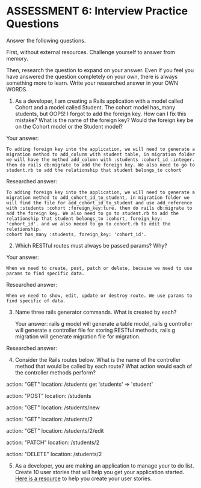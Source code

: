 # ASSESSMENT 6: Interview Practice Questions

Answer the following questions.

First, without external resources. Challenge yourself to answer from memory.

Then, research the question to expand on your answer. Even if you feel you have answered the question completely on your own, there is always something more to learn. Write your researched answer in your OWN WORDS.

1. As a developer, I am creating a Rails application with a model called Cohort and a model called Student. The cohort model has_many students, but OOPS! I forgot to add the foreign key. How can I fix this mistake? What is the name of the foreign key? Would the foreign key be on the Cohort model or the Student model?

Your answer:

    To adding foreign key into the application, we will need to generate a migration method to add_colunm with student table, in migration folder we will have the method add_column with :students :cohort_id :integer. then do rails db:migrate to add the foreign key. We also need to go to student.rb to add the relationship that student belongs_to cohort

Researched answer:

    To adding foreign key into the application, we will need to generate a migration method to add_cohort_id_to_student, in migration folder we will find the file for add_cohort_id_to_student and use add_reference with :students :cohort :foreign_key:ture. then do rails db:migrate to add the foreign key. We also need to go to student.rb to add the relationship that student belongs_to :cohort, foreign_key: 'cohort_id'. and we also neeed to go to cohort.rb to edit the reletionship.
    cohort has_many :students, foreign_key: 'cohort_id'.

2. Which RESTful routes must always be passed params? Why?

Your answer:

    When we need to create, post, patch or delete, because we need to use params to find specific data.

Researched answer:

    When we need to show, edit, update or destroy route. We use params to find specific of data.

3. Name three rails generator commands. What is created by each?

    Your answer: rails g model will generate a table model, rails g controller will generate a controller file for storing RESTful methods, rails g migration will generate migration file for migration.

Researched answer:

4. Consider the Rails routes below. What is the name of the controller method that would be called by each route? What action would each of the controller methods perform?

action: "GET" location: /students
    get 'students' => 'student'

action: "POST" location: /students


action: "GET" location: /students/new


action: "GET" location: /students/2


action: "GET" location: /students/2/edit


action: "PATCH" location: /students/2


action: "DELETE" location: /students/2



5. As a developer, you are making an application to manage your to do list. Create 10 user stories that will help you get your application started. [Here is a resource](https://www.atlassian.com/agile/project-management/user-stories) to help you create your user stories.
